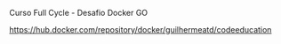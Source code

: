 Curso Full Cycle - Desafio Docker GO

https://hub.docker.com/repository/docker/guilhermeatd/codeeducation
